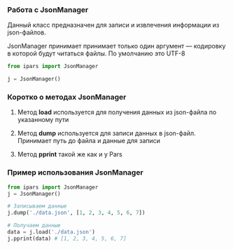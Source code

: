 ### Работа с JsonManager

Данный класс предназначен для записи и извлечения информации из json-файлов.

JsonManager принимает принимает только один аргумент — кодировку в которой будут читаться файлы. По умолчанию это UTF-8

```py
from ipars import JsonManager

j = JsonManager()
```

### Коротко о методах JsonManager

1. Метод **load** используется для получения данных из json-файла по указанному пути

2. Метод **dump** используется для записи данных в json-файл. Принимает путь до файла и данные для записи

3. Метод **pprint** такой же как и у Pars

### Пример использования JsonManager

```py
from ipars import JsonManager
j = JsonManager()

# Записываем данные
j.dump('./data.json', [1, 2, 3, 4, 5, 6, 7])

# Получаем данные
data = j.load('./data.json')
j.pprint(data) # [1, 2, 3, 4, 5, 6, 7]
```
